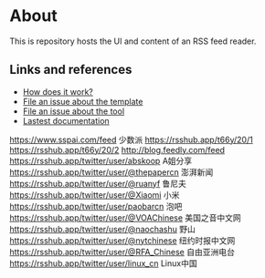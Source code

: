 # About

This is repository hosts the UI and content of an RSS feed reader.

## Links and references

- [How does it work?](https://github.com/osmoscraft/osmosfeed#osmosfeed)
- [File an issue about the template](https://github.com/osmoscraft/osmosfeed-template)
- [File an issue about the tool](https://github.com/osmoscraft/osmosfeed)
- [Lastest documentation](https://github.com/osmoscraft/osmosfeed)

https://www.sspai.com/feed  少数派
https://rsshub.app/t66y/20/1
https://rsshub.app/t66y/20/2
http://blog.feedly.com/feed
https://rsshub.app/twitter/user/abskoop  A姐分享
https://rsshub.app/twitter/user/@thepapercn  澎湃新闻
https://rsshub.app/twitter/user/@ruanyf  鲁尼夫
https://rsshub.app/twitter/user/@Xiaomi  小米
https://rsshub.app/twitter/user/paobarcn  泡吧
https://rsshub.app/twitter/user/@VOAChinese  美国之音中文网
https://rsshub.app/twitter/user/@naochashu  野山
https://rsshub.app/twitter/user/@nytchinese  纽约时报中文网  
https://rsshub.app/twitter/user/@RFA_Chinese  自由亚洲电台
https://rsshub.app/twitter/user/linux_cn  Linux中国
